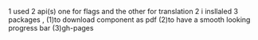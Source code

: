 1 used 2 api(s) one for flags and the other for translation
2 i insllaled 3 packages , (1)to download component as pdf (2)to have a smooth looking progress bar (3)gh-pages